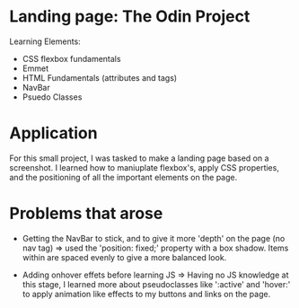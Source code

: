 # Landing page: The Odin Project

Learning Elements:
  - CSS flexbox fundamentals 
  - Emmet
  - HTML Fundamentals (attributes and tags)
  - NavBar
  - Psuedo Classes


# Application

For this small project, I was tasked to make a landing page based on a screenshot. I learned how to maniuplate flexbox's, apply CSS properties, and the positioning of all the important elements on the page. 

# Problems that arose 

  - Getting the NavBar to stick, and to give it more 'depth' on the page (no nav tag) => used the 'position: fixed;' property with a box shadow. Items within are spaced evenly to give a more balanced look.
  
  - Adding onhover effets before learning JS => Having no JS knowledge at this stage, I learned more about pseudoclasses like ':active' and 'hover:' to apply animation like effects to my buttons and links on the page. 
